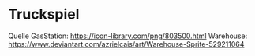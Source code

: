 # Truckspiel

Quelle GasStation: https://icon-library.com/png/803500.html
       Warehouse: https://www.deviantart.com/azrielcais/art/Warehouse-Sprite-529211064 
